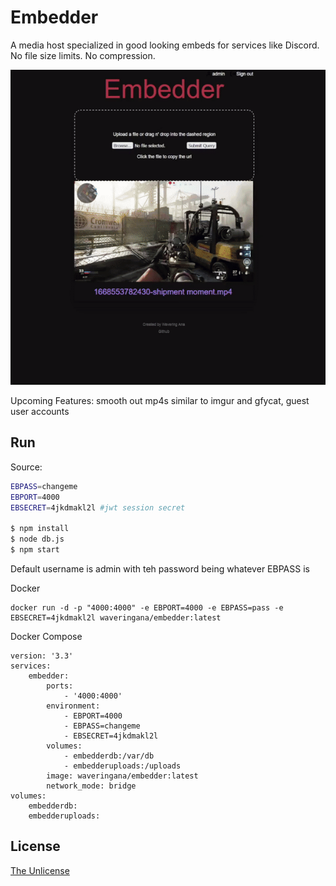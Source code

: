 # Embedder

A media host specialized in good looking embeds for services like Discord. No file size limits. No compression.

<img src="readmegif.gif">

Upcoming Features: smooth out mp4s similar to imgur and gfycat, guest user accounts

## Run

Source:
```Bash
EBPASS=changeme
EBPORT=4000
EBSECRET=4jkdmakl2l #jwt session secret

$ npm install
$ node db.js
$ npm start
```
Default username is admin with teh password being whatever EBPASS is

Docker
```
docker run -d -p "4000:4000" -e EBPORT=4000 -e EBPASS=pass -e EBSECRET=4jkdmakl2l waveringana/embedder:latest
```

Docker Compose
```
version: '3.3'
services:
    embedder:
        ports:
            - '4000:4000'
        environment:
            - EBPORT=4000
            - EBPASS=changeme
            - EBSECRET=4jkdmakl2l
        volumes:
            - embedderdb:/var/db
            - embedderuploads:/uploads
        image: waveringana/embedder:latest
        network_mode: bridge
volumes:
    embedderdb:
    embedderuploads:
```

## License

[The Unlicense](https://opensource.org/licenses/unlicense)
